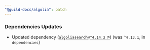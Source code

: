 ```yaml
---
"@guild-docs/algolia": patch
---
```


### Dependencies Updates

- Updated dependency ([`algoliasearch@^4.14.2` ↗︎](https://www.npmjs.com/package/algoliasearch/v/^4.14.2)) (was `^4.13.1`, in `dependencies`)
